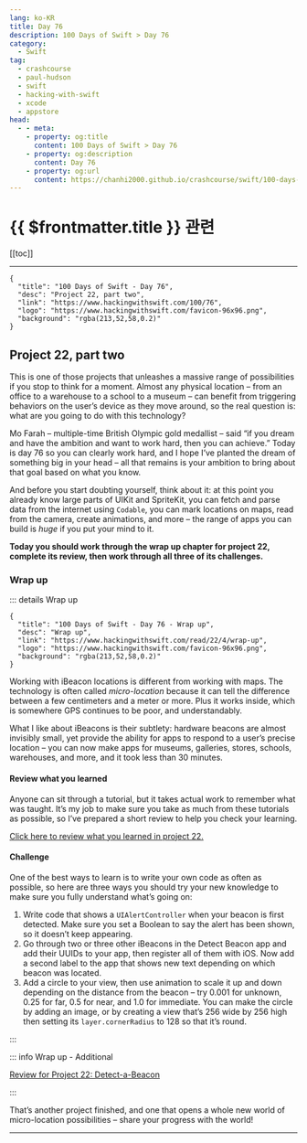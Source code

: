 ```yaml
---
lang: ko-KR
title: Day 76
description: 100 Days of Swift > Day 76
category:
  - Swift
tag: 
  - crashcourse
  - paul-hudson
  - swift
  - hacking-with-swift
  - xcode
  - appstore
head:
  - - meta:
    - property: og:title
      content: 100 Days of Swift > Day 76
    - property: og:description
      content: Day 76
    - property: og:url
      content: https://chanhi2000.github.io/crashcourse/swift/100-days-of-swift/76.html
---
```


# {{ $frontmatter.title }} 관련

[[toc]]

---

```component VPCard
{
  "title": "100 Days of Swift - Day 76",
  "desc": "Project 22, part two",
  "link": "https://www.hackingwithswift.com/100/76",
  "logo": "https://www.hackingwithswift.com/favicon-96x96.png",
  "background": "rgba(213,52,58,0.2)"
}
```

## Project 22, part two

This is one of those projects that unleashes a massive range of possibilities if you stop to think for a moment. Almost any physical location – from an office to a warehouse to a school to a museum – can benefit from triggering behaviors on the user’s device as they move around, so the real question is: what are you going to do with this technology?

Mo Farah – multiple-time British Olympic gold medallist – said “if you dream and have the ambition and want to work hard, then you can achieve.” Today is day 76 so you can clearly work hard, and I hope I’ve planted the dream of something big in your head – all that remains is your ambition to bring about that goal based on what you know.

And before you start doubting yourself, think about it: at this point you already know large parts of UIKit and SpriteKit, you can fetch and parse data from the internet using `Codable`, you can mark locations on maps, read from the camera, create animations, and more – the range of apps you can build is _huge_ if you put your mind to it.

__Today you should work through the wrap up chapter for project 22, complete its review, then work through all three of its challenges.__

### Wrap up

::: details Wrap up

```component VPCard
{
  "title": "100 Days of Swift - Day 76 - Wrap up",
  "desc": "Wrap up",
  "link": "https://www.hackingwithswift.com/read/22/4/wrap-up",
  "logo": "https://www.hackingwithswift.com/favicon-96x96.png",
  "background": "rgba(213,52,58,0.2)"
}
```

<VidStack src="youtube/RJXC2wv8vQQ" />

Working with iBeacon locations is different from working with maps. The technology is often called _micro-location_ because it can tell the difference between a few centimeters and a meter or more. Plus it works inside, which is somewhere GPS continues to be poor, and understandably.

What I like about iBeacons is their subtlety: hardware beacons are almost invisibly small, yet provide the ability for apps to respond to a user’s precise location – you can now make apps for museums, galleries, stores, schools, warehouses, and more, and it took less than 30 minutes.

#### Review what you learned

Anyone can sit through a tutorial, but it takes actual work to remember what was taught. It’s my job to make sure you take as much from these tutorials as possible, so I’ve prepared a short review to help you check your learning.

[Click here to review what you learned in project 22.][project-22-detect-a-beacon]

#### Challenge

One of the best ways to learn is to write your own code as often as possible, so here are three ways you should try your new knowledge to make sure you fully understand what’s going on:

1. Write code that shows a `UIAlertController` when your beacon is first detected. Make sure you set a Boolean to say the alert has been shown, so it doesn’t keep appearing.
2. Go through two or three other iBeacons in the Detect Beacon app and add their UUIDs to your app, then register all of them with iOS. Now add a second label to the app that shows new text depending on which beacon was located.
3. Add a circle to your view, then use animation to scale it up and down depending on the distance from the beacon – try 0.001 for unknown, 0.25 for far, 0.5 for near, and 1.0 for immediate. You can make the circle by adding an image, or by creating a view that’s 256 wide by 256 high then setting its `layer.cornerRadius` to 128 so that it’s round.

:::

::: info Wrap up - Additional

[Review for Project 22: Detect-a-Beacon][project-22-detect-a-beacon]

:::

That’s another project finished, and one that opens a whole new world of micro-location possibilities – share your progress with the world!

---

<TagLinks />

[project-22-detect-a-beacon]: https://www.hackingwithswift.com/review/hws/project-22-detect-a-beacon